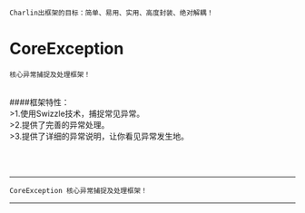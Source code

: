 
    Charlin出框架的目标：简单、易用、实用、高度封装、绝对解耦！

# CoreException
    核心异常捕捉及处理框架！
<br />
####框架特性：<br />
>1.使用Swizzle技术，捕捉常见异常。<br />
>2.提供了完善的异常处理。<br />
>3.提供了详细的异常说明，让你看见异常发生地。<br />


<br /><br />


-----
    CoreException 核心异常捕捉及处理框架！
-----

<br /><br />
